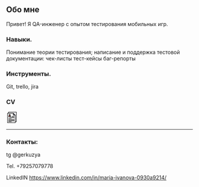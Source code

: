## Обо мне

Привет! 
Я QA-инженер с опытом тестирования мобильных игр. 

### Навыки.

Понимание теории тестирования;
написание и поддержка тестовой документации:
чек-листы
тест-кейсы
баг-репорты


### Инструменты.

Git, trello, jira


### CV 
[![cv](https://github.com/Gerkuz/Gerkuz/blob/main/assets/cv2.png)](hh.ru/resume/9d44f293ff0d583bc40039ed1f453364753673)

___

### Контакты:


tg @gerkuzya

Tel. +79257079778

LinkedIN
https://www.linkedin.com/in/maria-ivanova-0930a9214/